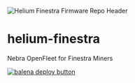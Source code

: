 ![Helium Finestra Firmware Repo Header](https://cdn.shopify.com/s/files/1/0071/2281/3001/files/Nebra-Firmware-Github-Header-Finestra.png?v=1688030311)

# helium-finestra
Nebra OpenFleet for Finestra Miners

[![balena deploy button](https://www.balena.io/deploy.svg)](https://dashboard.balena-cloud.com/deploy?repoUrl=https://github.com/NebraLtd/helium-finestra)
